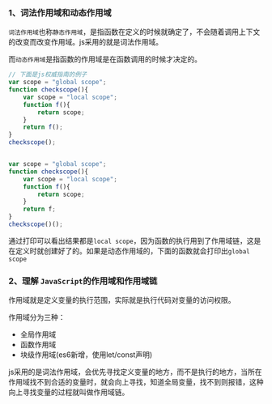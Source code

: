 ### 1、词法作用域和动态作用域

`词法作用域`也称`静态作用域`，是指函数在定义的时候就确定了，不会随着调用上下文的改变而改变作用域。js采用的就是词法作用域。

而`动态作用域`是指函数的作用域是在函数调用的时候才决定的。

```javascript
// 下面是js权威指南的例子
var scope = "global scope";
function checkscope(){
    var scope = "local scope";
    function f(){
        return scope;
    }
    return f();
}
checkscope();


var scope = "global scope";
function checkscope(){
    var scope = "local scope";
    function f(){
        return scope;
    }
    return f;
}
checkscope()();
```

通过打印可以看出结果都是`local scope`，因为函数的执行用到了作用域链，这是在定义时就创建好了的。如果是动态作用域的，下面的函数就会打印出`global scope`

### 2、理解 `JavaScript`的作用域和作用域链

作用域就是定义变量的执行范围，实际就是执行代码对变量的访问权限。

作用域分为三种：

- 全局作用域
- 函数作用域
- 块级作用域(es6新增，使用let/const声明)

js采用的是词法作用域，会优先寻找定义变量的地方，而不是执行的地方，当所在作用域找不到合适的变量时，就会向上寻找，知道全局变量，找不到则报错，这种向上寻找变量的过程就叫做作用域链。
